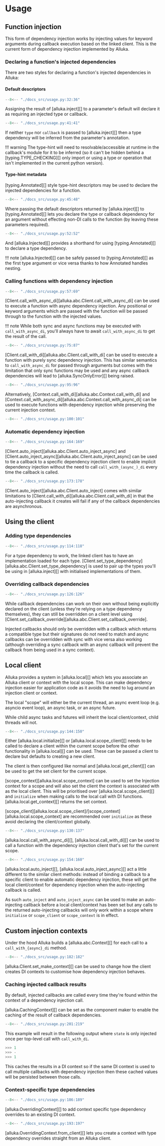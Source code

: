 # Usage

## Function injection

This form of dependency injection works by injecting values for keyword arguments during callback
execution based on the linked client. This is the current form of dependency injection implemented by
Alluka.

### Declaring a function's injected dependencies

There are two styles for declaring a function's injected dependencies in Alluka:

#### Default descriptors

```py
--8<-- "./docs_src/usage.py:32:36"
```

Assigning the result of [alluka.inject][] to a parameter's default will declare it as requiring an
injected type or callback.

```py
--8<-- "./docs_src/usage.py:41:41"

```

If neither `type` nor `callback` is passed to [alluka.inject][] then a type dependency will be
inferred from the parameter's annotation.

!!! warning
    The type-hint will need to resolvable/accessible at runtime in the callback's module for it to
    be inferred (so it can't be hidden behind a [typing.TYPE_CHECKING][] only import or using a
    type or operation that isn't implemented in the current python version).

#### Type-hint metadata

[typing.Annotated][] style type-hint descriptors may be used to declare the injected dependencies
for a function.

```py
--8<-- "./docs_src/usage.py:45:48"
```

Where passing the default descriptors returned by [alluka.inject][] to [typing.Annotated][] lets
you declare the type or callback dependency for an argument without effecting non-DI calls to the
function (by leaving these parameters required).

```py
--8<-- "./docs_src/usage.py:52:52"

```

And [alluka.Injected][] provides a shorthand for using [typing.Annotated][] to declare a type
dependency.

!!! note
    [alluka.Injected][] can be safely passed to [typing.Annotated][] as the first type argument or
    vice versa thanks to how Annotated handles nesting.

### Calling functions with dependency injection

```py
--8<-- "./docs_src/usage.py:57:69"

```

[Client.call_with_async_di][alluka.abc.Client.call_with_async_di] can be used to execute a
function with async dependency injection. Any positional or keyword arguments which are passed
with the function will be passed through to the function with the injected values.

!!! note
    While both sync and async functions may be executed with `call_with_async_di`, you'll always have to
    await `call_with_async_di` to get the result of the call.

```py
--8<-- "./docs_src/usage.py:75:87"
```

[Client.call_with_di][alluka.abc.Client.call_with_di] can be used to execute a function with
purely sync dependency injection. This has similar semantics to
`call_with_async_di` for passed through arguments but comes with the limitation that only sync
functions may be used and any async callback dependencies will lead to [alluka.SyncOnlyError][]
being raised.

```py
--8<-- "./docs_src/usage.py:95:96"
```

Alternatively, [Context.call_with_di][alluka.abc.Context.call_with_di] and
[Context.call_with_async_di][alluka.abc.Context.call_with_async_di] can be used to execute functions
with dependency injection while preserving the current injection context.

```py
--8<-- "./docs_src/usage.py:100:101"
```

<!-- TODO: revisit behaviour for when an async function with no async deps is passed to call_with_di--->

### Automatic dependency injection

```py
--8<-- "./docs_src/usage.py:164:169"
```

[Client.auto_inject][alluka.abc.Client.auto_inject_async] and
[Client.auto_inject_async][alluka.abc.Client.auto_inject_async] can be used to tie a callback to
a specific dependency injection client to enable implicit dependency injection without the need
to call `call_with_(async_)_di` every time the callback is called.

```py
--8<-- "./docs_src/usage.py:173:178"
```

[Client.auto_inject][alluka.abc.Client.auto_inject] comes with similar limitations to
[Client.call_with_di][alluka.abc.Client.call_with_di] in that the auto-injecting callback it
creates will fail if any of the callback dependencies are asynchronous.

## Using the client

<!-- TODO: add note about call chaining -->

### Adding type dependencies

```py
--8<-- "./docs_src/usage.py:114:118"
```

For a type dependency to work, the linked client has to have an implementation loaded for each type.
[Client.set_type_dependency][alluka.abc.Client.set_type_dependency] is used to pair up the types
you'll be using in [alluka.inject][] with initialised implementations of them.


### Overriding callback dependencies

```py
--8<-- "./docs_src/usage.py:126:126"
```

While callback dependencies can work on their own without being explicitly declared on the client
(unless they're relying on a type dependency themselves), they can still be overridden on a client
level using [Client.set_callback_override][alluka.abc.Client.set_callback_override].

Injected callbacks should only be overridden with a callback which returns a compatible type but
their signatures do not need to match and async callbacks can be overridden
with sync with vice versa also working (although overriding a sync callback with an async callback
will prevent the callback from being used in a sync context).

## Local client

Alluka provides a system in [alluka.local][] which lets you associate an Alluka client or context
with the local scope. This can make dependency injection easier for application code as it avoids
the need to lug around an injection client or context.

The local "scope" will either be the current thread, an async event loop (e.g. asyncio event loop),
an async task, or an async future.

While child async tasks and futures will inherit the local client/context, child threads will not.

```py
--8<-- "./docs_src/usage.py:144:150"
```

Either [alluka.local.initialize][] or [alluka.local.scope_client][] needs to be called to
declare a client within the current scope before the other functionality in [alluka.local][]
can be used. These can be passed a client to declare but defaults to creating a new client.

The client is then configured like normal and [alluka.local.get_client][] can be used to get
the set client for the current scope.

[scope_context][alluka.local.scope_context] can be used to set the Injection context for a
scope and will also set the client the context is associated with as the local client. This
will be prioritised over [alluka.local.scope_client][] and `initialize` when making calls to
the local call with DI functions. [alluka.local.get_context][] returns the set context.

[scope_client][alluka.local.scope_client]/[scope_context][alluka.local.scope_context] are
recommended over `initialize` as these avoid declaring the client/context globally.

```py
--8<-- "./docs_src/usage.py:130:137"
```

[alluka.local.call_with_async_di][], [alluka.local.call_with_di][] can be used to call a
function with the dependency injection client that's set for the current scope.

```py
--8<-- "./docs_src/usage.py:154:160"
```

[alluka.local.auto_inject][], [alluka.local.auto_inject_async][] act a little different to
the similar client methods: instead of binding a callback to a specific client to
enable automatic dependency injection, these will get the local client/context for
dependency injection when the auto-injecting callback is called.

As such `auto_inject` and `auto_inject_async` can be used to make an auto-injecting callback
before a local client/context has been set but any calls to the returned auto-injecting
callbacks will only work within a scope where `initialise` or `scope_client` or `scope_context`
is in effect.

## Custom injection contexts

Under the hood Alluka builds a [alluka.abc.Context][] for each call to a `call_with_{async}_di`
method.

```py
--8<-- "./docs_src/usage.py:182:182"
```

[alluka.Client.set_make_context][] can be used to change how the client creates DI contexts
to customise how dependency injection behaves.

### Caching injected callback results

By default, injected callbacks are called every time they're found within the context of a
dependency injection call.

[alluka.CachingContext][] can be set as the component maker to enable the caching of the
result of callback dependencies.

```py
--8<-- "./docs_src/usage.py:201:219"
```

This example will result in the following output where `state` is only injected once per
top-level call with `call_with_di`.

```py
>>> 1
>>> -
>>> 1
```

This caches the results in a DI context so if the same DI context is used to call multiple
callbacks with dependency injection then these cached values will be persisted between
those calls.

### Context-specific type dependencies

```py
--8<-- "./docs_src/usage.py:186:189"
```

[alluka.OverridingContext][] to add context specific type dependency overrides to an existing
DI context.

```py
--8<-- "./docs_src/usage.py:193:197"
```

[alluka.OverridingContext.from_client][] lets you create a context with type dependency
overrides straight from an Alluka client.
